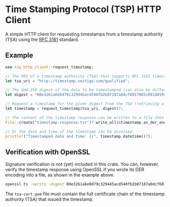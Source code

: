 # Time Stamping Protocol (TSP) HTTP Client

A simple HTTP client for requesting timestamps from a timestamp authority (TSA) using the [RFC 3161](https://www.rfc-editor.org/rfc/rfc3161.html) standard.

## Example
```rust
use tsp_http_client::request_timestamp;

// The URI of a timestamp authority (TSA) that supports RFC 3161 timestamps.
let tsa_uri = "http://timestamp.sectigo.com/qualified";

// The SHA-256 digest of the data to be timestamped (can also be different SHA lengths like SHA-512).
let digest = "00e3261a6e0d79c329445acd540fb2b07187a0dcf6017065c8814010283ac67f";

// Request a timestamp for the given digest from the TSA (retrieving a TimeStampResponse object).
let timestamp = request_timestamp(tsa_uri, digest)?;

// The content of the timestamp response can be written to a file then for example.
File::create("timestamp-response.tsr")?.write_all(&timestamp.as_der_encoded())?;

// Or the date and time of the timestamp can be accessed.
println!("Timestamped date and time: {}", timestamp.datetime()?);
```

## Verification with OpenSSL
Signature verification is not (yet) included in this crate. You can, however, verify the timestamp response using
OpenSSL if you wrote its DER encoding into a file, as shown in the example above.

```bash
openssl ts -verify -digest 00e3261a6e0d79c329445acd540fb2b07187a0dcf6017065c8814010283ac67f -in timestamp-response.tsr -CAfile tsa-cert.pem
```
The `tsa-cert.pem` file must contain the full certificate chain of the timestamp authority (TSA) that issued the
timestamp.
